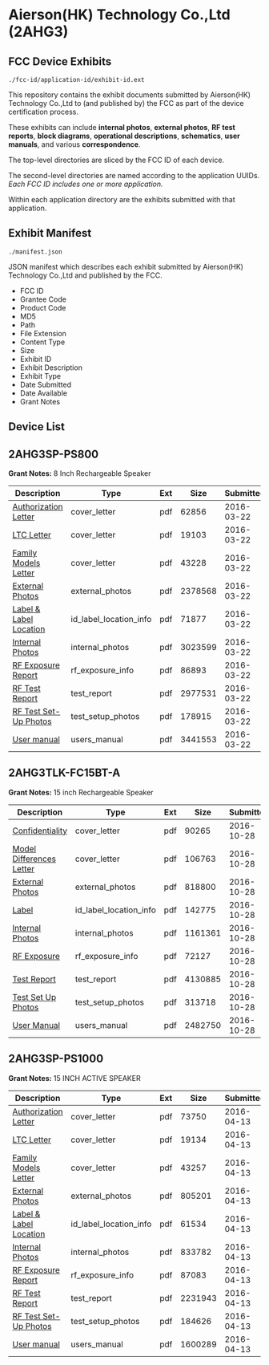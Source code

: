 # Aierson(HK) Technology Co.,Ltd (2AHG3)
## FCC Device Exhibits

```
./fcc-id/application-id/exhibit-id.ext
```

This repository contains the exhibit documents submitted by Aierson(HK) Technology Co.,Ltd to (and published by) the FCC as part of the device certification process.

These exhibits can include **internal photos**, **external photos**, **RF test reports**, **block diagrams**, **operational descriptions**, **schematics**, **user manuals**, and various **correspondence**.

The top-level directories are sliced by the FCC ID of each device.

The second-level directories are named according to the application UUIDs. *Each FCC ID includes one or more application.*

Within each application directory are the exhibits submitted with that application. 

## Exhibit Manifest

```
./manifest.json
```

JSON manifest which describes each exhibit submitted by Aierson(HK) Technology Co.,Ltd and published by the FCC.

- FCC ID
- Grantee Code
- Product Code
- MD5
- Path
- File Extension
- Content Type
- Size
- Exhibit ID
- Exhibit Description
- Exhibit Type
- Date Submitted
- Date Available
- Grant Notes

## Device List
## 2AHG3SP-PS800
**Grant Notes:** 8 Inch Rechargeable Speaker

| Description | Type | Ext | Size | Submitted | Available |
| ----------- | ---- | --- | ---- | --------- | --------- |
| [Authorization Letter](2AHG3SP-PS800/0c238646387d4e4a74e4de859fa751a4/2937514.pdf) | cover_letter | pdf | 62856 | 2016-03-22 | 2016-03-22 |
| [LTC Letter](2AHG3SP-PS800/0c238646387d4e4a74e4de859fa751a4/2937515.pdf) | cover_letter | pdf | 19103 | 2016-03-22 | 2016-03-22 |
| [Family Models Letter](2AHG3SP-PS800/0c238646387d4e4a74e4de859fa751a4/2937516.pdf) | cover_letter | pdf | 43228 | 2016-03-22 | 2016-03-22 |
| [External Photos](2AHG3SP-PS800/0c238646387d4e4a74e4de859fa751a4/2937517.pdf) | external_photos | pdf | 2378568 | 2016-03-22 | 2016-03-22 |
| [Label & Label Location](2AHG3SP-PS800/0c238646387d4e4a74e4de859fa751a4/2937518.pdf) | id_label_location_info | pdf | 71877 | 2016-03-22 | 2016-03-22 |
| [Internal Photos](2AHG3SP-PS800/0c238646387d4e4a74e4de859fa751a4/2937519.pdf) | internal_photos | pdf | 3023599 | 2016-03-22 | 2016-03-22 |
| [RF Exposure Report](2AHG3SP-PS800/0c238646387d4e4a74e4de859fa751a4/2937521.pdf) | rf_exposure_info | pdf | 86893 | 2016-03-22 | 2016-03-22 |
| [RF Test Report](2AHG3SP-PS800/0c238646387d4e4a74e4de859fa751a4/2937523.pdf) | test_report | pdf | 2977531 | 2016-03-22 | 2016-03-22 |
| [RF Test Set-Up Photos](2AHG3SP-PS800/0c238646387d4e4a74e4de859fa751a4/2937524.pdf) | test_setup_photos | pdf | 178915 | 2016-03-22 | 2016-03-22 |
| [User manual](2AHG3SP-PS800/0c238646387d4e4a74e4de859fa751a4/2937525.pdf) | users_manual | pdf | 3441553 | 2016-03-22 | 2016-03-22 |
## 2AHG3TLK-FC15BT-A
**Grant Notes:** 15 inch Rechargeable Speaker

| Description | Type | Ext | Size | Submitted | Available |
| ----------- | ---- | --- | ---- | --------- | --------- |
| [Confidentiality](2AHG3TLK-FC15BT-A/a651331f3953271a29aceeb32a30c2d8/3178221.pdf) | cover_letter | pdf | 90265 | 2016-10-28 | 2016-10-29 |
| [Model Differences Letter](2AHG3TLK-FC15BT-A/a651331f3953271a29aceeb32a30c2d8/3178222.pdf) | cover_letter | pdf | 106763 | 2016-10-28 | 2016-10-29 |
| [External Photos](2AHG3TLK-FC15BT-A/a651331f3953271a29aceeb32a30c2d8/3178223.pdf) | external_photos | pdf | 818800 | 2016-10-28 | 2016-10-29 |
| [Label](2AHG3TLK-FC15BT-A/a651331f3953271a29aceeb32a30c2d8/3178225.pdf) | id_label_location_info | pdf | 142775 | 2016-10-28 | 2016-10-29 |
| [Internal Photos](2AHG3TLK-FC15BT-A/a651331f3953271a29aceeb32a30c2d8/3178224.pdf) | internal_photos | pdf | 1161361 | 2016-10-28 | 2016-10-29 |
| [RF Exposure](2AHG3TLK-FC15BT-A/a651331f3953271a29aceeb32a30c2d8/3178231.pdf) | rf_exposure_info | pdf | 72127 | 2016-10-28 | 2016-10-29 |
| [Test Report](2AHG3TLK-FC15BT-A/a651331f3953271a29aceeb32a30c2d8/3178230.pdf) | test_report | pdf | 4130885 | 2016-10-28 | 2016-10-29 |
| [Test Set Up Photos](2AHG3TLK-FC15BT-A/a651331f3953271a29aceeb32a30c2d8/3178229.pdf) | test_setup_photos | pdf | 313718 | 2016-10-28 | 2016-10-29 |
| [User Manual](2AHG3TLK-FC15BT-A/a651331f3953271a29aceeb32a30c2d8/3178232.pdf) | users_manual | pdf | 2482750 | 2016-10-28 | 2016-10-29 |
## 2AHG3SP-PS1000
**Grant Notes:** 15 INCH ACTIVE SPEAKER

| Description | Type | Ext | Size | Submitted | Available |
| ----------- | ---- | --- | ---- | --------- | --------- |
| [Authorization Letter](2AHG3SP-PS1000/71b151005217d7446a694b8877b62f89/2957616.pdf) | cover_letter | pdf | 73750 | 2016-04-13 | 2016-04-13 |
| [LTC Letter](2AHG3SP-PS1000/71b151005217d7446a694b8877b62f89/2957617.pdf) | cover_letter | pdf | 19134 | 2016-04-13 | 2016-04-13 |
| [Family Models Letter](2AHG3SP-PS1000/71b151005217d7446a694b8877b62f89/2957618.pdf) | cover_letter | pdf | 43257 | 2016-04-13 | 2016-04-13 |
| [External Photos](2AHG3SP-PS1000/71b151005217d7446a694b8877b62f89/2957619.pdf) | external_photos | pdf | 805201 | 2016-04-13 | 2016-04-13 |
| [Label & Label Location](2AHG3SP-PS1000/71b151005217d7446a694b8877b62f89/2957620.pdf) | id_label_location_info | pdf | 61534 | 2016-04-13 | 2016-04-13 |
| [Internal Photos](2AHG3SP-PS1000/71b151005217d7446a694b8877b62f89/2957621.pdf) | internal_photos | pdf | 833782 | 2016-04-13 | 2016-04-13 |
| [RF Exposure Report](2AHG3SP-PS1000/71b151005217d7446a694b8877b62f89/2957623.pdf) | rf_exposure_info | pdf | 87083 | 2016-04-13 | 2016-04-13 |
| [RF Test Report](2AHG3SP-PS1000/71b151005217d7446a694b8877b62f89/2957625.pdf) | test_report | pdf | 2231943 | 2016-04-13 | 2016-04-13 |
| [RF Test Set-Up Photos](2AHG3SP-PS1000/71b151005217d7446a694b8877b62f89/2957626.pdf) | test_setup_photos | pdf | 184626 | 2016-04-13 | 2016-04-13 |
| [User manual](2AHG3SP-PS1000/71b151005217d7446a694b8877b62f89/2957627.pdf) | users_manual | pdf | 1600289 | 2016-04-13 | 2016-04-13 |
